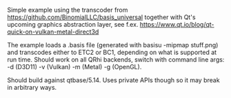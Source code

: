 Simple example using the transcoder from
https://github.com/BinomialLLC/basis_universal together with Qt's upcoming
graphics abstraction layer, see f.ex.
https://www.qt.io/blog/qt-quick-on-vulkan-metal-direct3d

The example loads a .basis file (generated with basisu -mipmap stuff.png) and
transcodes either to ETC2 or BC1, depending on what is supported at run time.
Should work on all QRhi backends, switch with command line args: -d (D3D11) -v
(Vulkan) -m (Metal) -g (OpenGL).

Should build against qtbase/5.14. Uses private APIs though so it may break in
arbitrary ways.
